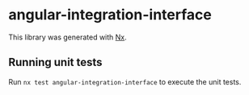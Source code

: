 # angular-integration-interface

This library was generated with [Nx](https://nx.dev).

## Running unit tests

Run `nx test angular-integration-interface` to execute the unit tests.
